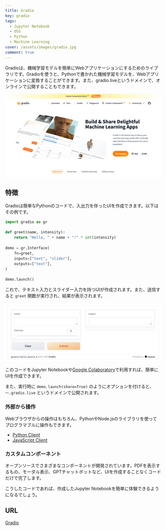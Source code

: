 ```yaml
---
title: Gradio
key: gradio
tags:
  - Jupyter Notebook
  - OSS
  - Python
  - Machine Learning
cover: /assets/images/gradio.jpg
comment: true
---
```


Gradioは、機械学習モデルを簡単にWebアプリケーションにするためのライブラリです。Gradioを使うと、Pythonで書かれた機械学習モデルを、Webアプリケーションに変換することができます。また、gradio.liveというドメインで、オンラインで公開することもできます。

[![GradioのWebサイト](/assets/images/gradio.jpg)](https://www.gradio.app/)

<!--more-->

## 特徴

Gradioは簡単なPythonのコードで、入出力を伴ったUIを作成できます。以下はその例です。

```python
import gradio as gr

def greet(name, intensity):
    return "Hello, " + name + "!" * int(intensity)

demo = gr.Interface(
    fn=greet,
    inputs=["text", "slider"],
    outputs=["text"],
)

demo.launch()
```

これで、テキスト入力とスライダー入力を持つUIが作成されます。また、送信すると `greet` 関数が実行され、結果が表示されます。

![](/assets/images/gradio-2.png)

このコードをJupyter Notebookや[Google Colaboratory](https://moongift.dev/2024/03/08/google-colaboratory)で利用すれば、簡単にUIを作成できます。

また、実行時に `demo.launch(share=True)` のようにオプションを付けると、 `〜.gradio.live` というドメインで公開されます。

### 外部から操作

Webブラウザからの操作はもちろん、PythonやNode.jsのライブラリを使ってプログラマブルに操作もできます。

- [Python Client](https://www.gradio.app/guides/getting-started-with-the-python-client)
- [JavaScript Client](https://www.gradio.app/guides/getting-started-with-the-js-client)

### カスタムコンポーネント

オープンソースでさまざまなコンポーネントが開発されています。PDFを表示するもの、モーダル表示、GPTチャットボットなど、UIを作成することなくコードだけで完了します。

こうしたコードであれば、作成したJupyter Notebookを簡単に体験できるようになるでしょう。

## URL

[Gradio](https://www.gradio.app/)
